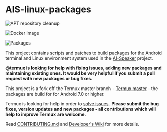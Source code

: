 # AIS-linux-packages

![APT repository cleanup](https://github.com/sviete/AIS-linux-packages/workflows/APT%20repository%20cleanup/badge.svg)

![Docker image](https://github.com/sviete/AIS-linux-packages/workflows/Docker%20image/badge.svg)

![Packages](https://github.com/sviete/AIS-linux-packages/workflows/Packages/badge.svg)

This project contains scripts and patches to build packages for the Android terminal and Linux environment system used in the [AI-Speaker](https://www.ai-speaker.com) project.


**@termux is looking for help with fixing issues, adding new packages and maintaining
existing ones. It would be very helpful if you submit a pull request with new packages
or bug fixes.**

This project is a fork off the Termux master branch - [Termux master](https://github.com/termux/termux-packages/tree/master) - the packages are build for for Android 7.0 or higher.

Termux is looking for help in order to [solve issues](https://github.com/termux/termux-packages/issues?q=is%3Aopen+is%3Aissue+label%3A%22help+wanted%22).
**Please submit the bug fixes, version updates and new packages - all contributions which will help to improve Termux are welcome.**

Read [CONTRIBUTING.md](/CONTRIBUTING.md) and [Developer's Wiki](https://github.com/termux/termux-packages/wiki) for more details.
